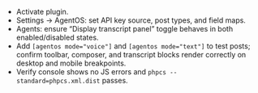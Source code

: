 - Activate plugin.
- Settings → AgentOS: set API key source, post types, and field maps.
- Agents: ensure “Display transcript panel” toggle behaves in both enabled/disabled states.
- Add `[agentos mode="voice"]` and `[agentos mode="text"]` to test posts; confirm toolbar, composer, and transcript blocks render correctly on desktop and mobile breakpoints.
- Verify console shows no JS errors and `phpcs --standard=phpcs.xml.dist` passes.
